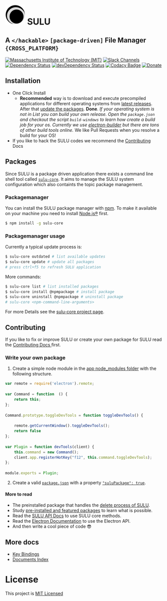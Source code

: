 # ![SULU](src/logo-sm.png) SULU

## A ```</hackable>``` ```[package-driven]``` File Manager ```{CROSS_PLATFORM}```

[![Massachusetts Institute of Technology (MIT)](https://s-a.github.io/license/img/mit.svg)](/LICENSE.md#mit)
[![Slack Channels](https://sulu-one.herokuapp.com/badge.svg)](https://sulu-one.herokuapp.com)
[![Dependency Status](https://david-dm.org/sulu-one/sulu.svg)](https://david-dm.org/sulu-one/sulu)
[![devDependency Status](https://david-dm.org/sulu-one/sulu/dev-status.svg)](https://david-dm.org/sulu-one/sulu#info=devDependencies)
[![Codacy Badge](https://www.codacy.com/project/badge/e5ce84ae276649d5ab61f4f1b264e5e0)](https://www.codacy.com/app/stephanahlf/sulu)
[![Donate](http://s-a.github.io/donate/donate.svg)](http://s-a.github.io/donate/)

## Installation


- One Click Install
  - **Recommended** way is to download and execute precompiled applications for different operating systems from [latest releases](https://github.com/sulu-one/sulu/releases). After that [update the packages](#packages).
 **Done**.
 _If your operating system is not in List you can build your own release. Open the ```package.json``` and checkout the script ```build-windows``` to learn how create a build job for your os. Currently we use [electron-builder](https://github.com/electron-userland/electron-builder) but there are tons of other build tools online._ We like Pull Requests when you resolve a build for your OS!
- If you like to hack the SULU codes we recommend the  [Contributing](https://github.com/sulu-one/sulu/blob/master/CONTRIBUTING.md#contributing) Docs

## Packages

Since SULU is a package driven application there exists a command line shell tool called [```sulu-core```](https://github.com/sulu-one/sulu-core). It aims to manage the SULU system configuration which also containts the topic package management.

### Packagemanager

You can install the SULU package manager with [npm](https://www.npmjs.com/). To make it available on your machine you need to install [Node.js®](https://nodejs.org/en/) first.

```bash
$ npm install -g sulu-core
```

### Packagemanager usage

Currently a typical update process is:
```bash
$ sulu-core outdated # list available updates
$ sulu-core update # update all packages
# press ctrl+f5 to refresh SULU application
```

More commands:
```bash
$ sulu-core list # list installed packages
$ sulu-core install @npmpackage # install package
$ sulu-core uninstall @npmpackage # uninstall package
# sulu-core <npm-command-line-arguments>
```
For more Details see the [sulu-core project page](https://github.com/sulu-one/sulu-core).

## Contributing

If you like to fix or improve SULU or create your own package for SULU read the [Contributing Docs ](https://github.com/sulu-one/sulu/blob/master/CONTRIBUTING.md#contributing) first.

### Write your own package

1. Create a simple node module in the [app node_modules folder](/app/packages/node_modules/) with the following structure.
```javascript
var remote = require('electron').remote;

var Command = function  () {
	return this;
};

Command.prototype.toggleDevTools = function toggleDevTools() {

	remote.getCurrentWindow().toggleDevTools();
	return false
};

var Plugin = function devTools(client) {
	this.command = new Command();
	client.app.registerHotKey("f12", this.command.toggleDevTools);
};

module.exports = Plugin;
```

2. Create a valid [`package.json`](https://docs.npmjs.com/files/package.json) with a property [`"suluPackage": true`](https://github.com/sulu-one/sulu-dev-tools/blob/8a6f2de1b2cea7dfa053cfcefae2cb39c90ef432/package.json#L2).

#### More to read
- The preinstalled package that handles the [delete process of SULU](https://github.com/sulu-one/sulu-file-system-view-delete/blob/5960d1e8cefc847b685e88088d00977b12ecca57/index.js
).
- Study [pre-installed and featured packages](docs/packages.md) to learn what is possible.
- Read the [SULU API Docs](./docs/api.md) to use SULU core methods.
- Read the [Electron Documentation](http://electron.atom.io/docs/api/) to use the Electron API.
- And then write a cool piece of code :sunglasses:

## More docs
- [Key Bindings](/docs/key-bindings.md)
- [Documents Index](/docs/)

# License
This project is [MIT Licensed](/LICENSE.md)
